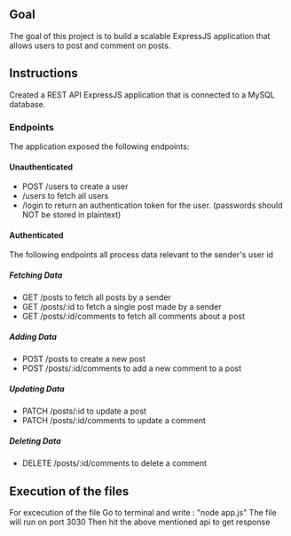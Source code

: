 ## Goal

The goal of this project is to build a scalable ExpressJS application that allows users to post and comment on posts. 

## Instructions

Created a REST API ExpressJS application that is connected to a MySQL database. 

### Endpoints

The application exposed the following endpoints:

#### Unauthenticated
- POST /users to create a user 
- /users to fetch all users 
- /login to return an authentication token for the user. (passwords should NOT be stored in plaintext)

#### Authenticated

The following endpoints all process data relevant to the sender's user id

##### Fetching Data

- GET /posts to fetch all posts by a sender    
- GET /posts/:id to fetch a single post made by a sender 
- GET /posts/:id/comments to fetch all comments about a post 

##### Adding Data

- POST /posts to create a new post 
- POST /posts/:id/comments to add a new comment to a post 

##### Updating Data

- PATCH /posts/:id to update a post
- PATCH /posts/:id/comments to update a comment 

##### Deleting Data

- DELETE /posts/:id/comments to delete a comment 


## Execution of the files
For excecution of the file
Go to terminal and write : "node app.js"
The file will run on port 3030
Then hit the above mentioned api to get response

